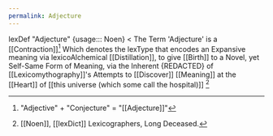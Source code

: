 ```yaml
---
permalink: Adjecture
---
```

lexDef "Adjecture" {usage::: Noen} < The Term 'Adjecture' is a [[Contraction]][^cont] Which denotes the lexType that encodes an Expansive meaning via lexicoAlchemical [[Distillation]], to give [[Birth]] to a Novel, yet Self-Same Form of Meaning, via the Inherent {REDACTED} of [[Lexicomythography]]'s Attempts to [[Discover]] [[Meaning]] at the [[Heart]] of [[this universe (which some call the hospital)]] [^AdjectureNoen]

[^AdjectureNoen]: [[Noen]], [[lexDict]] Lexicographers, Long Deceased. 
[^cont]: "Adjective" + "Conjecture" = "[[Adjecture]]"[^AdjectureNoen]